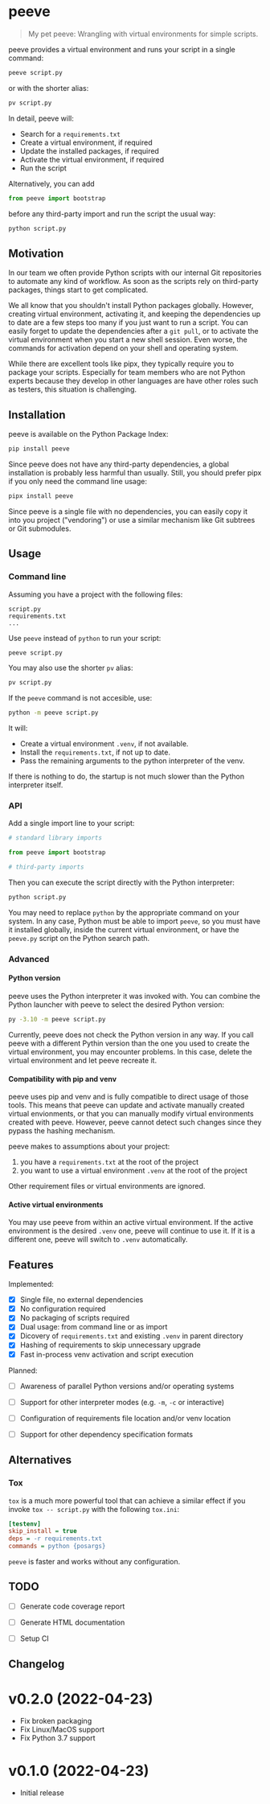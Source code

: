 # peeve

> My pet peeve: Wrangling with virtual environments for simple scripts.

peeve provides a virtual environment and runs your script in a single command:

```sh
peeve script.py
```

or with the shorter alias:

```sh
pv script.py
```

In detail, peeve will:
- Search for a `requirements.txt`
- Create a virtual environment, if required
- Update the installed packages, if required
- Activate the virtual environment, if required
- Run the script

Alternatively, you can add 

```py
from peeve import bootstrap
```

before any third-party import and run the script the usual way:

```sh
python script.py
```


## Motivation

In our team we often provide Python scripts with our internal Git repositories 
to automate any kind of workflow.
As soon as the scripts rely on third-party packages, things start to get complicated.

We all know that you shouldn't install Python packages globally.
However, creating virtual environment, activating it, and keeping the dependencies
up to date are a few steps too many if you just want to run a script.
You can easily forget to update the dependencies after a `git pull`, 
or to activate the virtual environment when you start a new shell session.
Even worse, the commands for activation depend on your shell and operating system.

While there are excellent tools like pipx, they typically require you to package 
your scripts.
Especially for team members who are not Python experts because they develop in
other languages are have other roles such as testers, this situation is challenging.


## Installation

peeve is available on the Python Package Index:

```sh
pip install peeve
```

Since peeve does not have any third-party dependencies, a global installation
is probably less harmful than usually.
Still, you should prefer pipx if you only need the command line usage: 

```sh
pipx install peeve
```

Since peeve is a single file with no dependencies, you can easily copy it into
you project ("vendoring") or use a similar mechanism like Git subtrees or Git submodules.


## Usage

### Command line

Assuming you have a project with the following files:

```
script.py
requirements.txt
...
```

Use `peeve` instead of `python` to run your script:

```sh
peeve script.py
```

You may also use the shorter `pv` alias:

```sh
pv script.py
```

If the `peeve` command is not accesible, use:

```sh
python -m peeve script.py
```

It will:
- Create a virtual environment `.venv`, if not available.
- Install the `requirements.txt`, if not up to date.
- Pass the remaining arguments to the python interpreter of the venv.

If there is nothing to do, the startup is not much slower than the Python interpreter itself.


### API

Add a single import line to your script:

```py
# standard library imports

from peeve import bootstrap

# third-party imports
```

Then you can execute the script directly with the Python interpreter: 

```sh
python script.py
```

You may need to replace `python` by the appropriate command on your system.
In any case, Python must be able to import `peeve`, so you must have it installed
globally, inside the current virtual environment, or have the `peeve.py` script on
the Python search path.

### Advanced

#### Python version

peeve uses the Python interpreter it was invoked with.
You can combine the Python launcher with peeve to select the desired Python version:

```sh
py -3.10 -m peeve script.py
```

Currently, peeve does not check the Python version in any way.
If you call peeve with a different Pythin version than the one you used to create
the virtual environment, you may encounter problems.
In this case, delete the virtual environment and let peeve recreate it.

#### Compatibility with pip and venv

peeve uses pip and venv and is fully compatible to direct usage of those tools.
This means that peeve can update and activate manually created virtual
envionments, or that you can manually modify virtual environments created with
peeve. However, peeve cannot detect such changes since they pypass the
hashing mechanism.

peeve makes to assumptions about your project:
1. you have a `requirements.txt` at the root of the project
2. you want to use a virtual environment `.venv` at the root of the project

Other requirement files or virtual environments are ignored.

#### Active virtual environments

You may use peeve from within an active virtual environment.
If the active environment is the desired `.venv` one, peeve will continue to use it.
If it is a different one, peeve will switch to `.venv` automatically.


## Features

Implemented:
- [X] Single file, no external dependencies
- [X] No configuration required
- [X] No packaging of scripts required
- [X] Dual usage: from command line or as import 
- [X] Dicovery of `requirements.txt` and existing `.venv` in parent directory
- [X] Hashing of requirements to skip unnecessary upgrade
- [X] Fast in-process venv activation and script execution

Planned:
- [ ] Awareness of parallel Python versions and/or operating systems
- [ ] Support for other interpreter modes (e.g. `-m`, `-c` or interactive)
- [ ] Configuration of requirements file location and/or venv location
- [ ] Support for other dependency specification formats


## Alternatives

### Tox

`tox` is a much more powerful tool that can achieve a similar effect
if you invoke `tox -- script.py` with the following `tox.ini`:

```ini
[testenv]
skip_install = true
deps = -r requirements.txt
commands = python {posargs}
```

`peeve` is faster and works without any configuration.


## TODO

- [ ] Generate code coverage report 
- [ ] Generate HTML documentation
- [ ] Setup CI


## Changelog

# v0.2.0 (2022-04-23)

- Fix broken packaging
- Fix Linux/MacOS support
- Fix Python 3.7 support

# v0.1.0 (2022-04-23)

- Initial release

